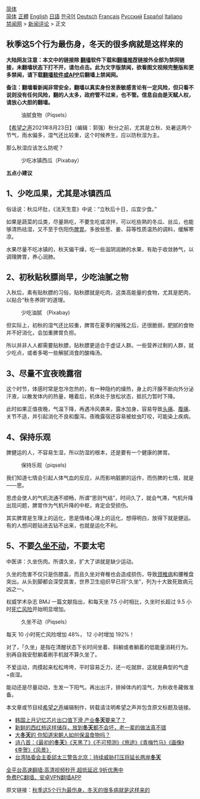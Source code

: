  <!-- 面包屑导航 --> <div class="breadcrumb"><!-- GTranslate: https://gtranslate.io/ -->  <div class="switcher notranslate">  <div class="selected">  <a href="#" onclick="return false;"> 简体</a>  </div>  <div class="option">  <a href="https://www.bannedbook.org" onclick="doGTranslate('zh-CN|zh-CN');jQuery('div.switcher div.selected a').html(jQuery(this).html());return false;" title="简体中文" class="nturl selected"> 简体</a>  <a href="https://www.bannedbook.org/zh-tw/" onclick="doGTranslate('zh-CN|zh-TW');jQuery('div.switcher div.selected a').html(jQuery(this).html());return false;" title="繁體中文" class="nturl"> 正體</a>  <a href="https://www.bannedbook.org/en/" onclick="doGTranslate('zh-CN|en');jQuery('div.switcher div.selected a').html(jQuery(this).html());return false;" title="English" class="nturl"> English</a>  <a href="https://www.bannedbook.org/ja/" onclick="doGTranslate('zh-CN|ja');jQuery('div.switcher div.selected a').html(jQuery(this).html());return false;" title="日本語" class="nturl"> 日語</a>  <a href="https://www.bannedbook.org/ko/" onclick="doGTranslate('zh-CN|ko');jQuery('div.switcher div.selected a').html(jQuery(this).html());return false;" title="한국어" class="nturl"> 한국어</a>  <a href="https://www.bannedbook.org/de/" onclick="doGTranslate('zh-CN|de');jQuery('div.switcher div.selected a').html(jQuery(this).html());return false;" title="Deutsch" class="nturl"> Deutsch</a>  <a href="https://www.bannedbook.org/fr/" onclick="doGTranslate('zh-CN|fr');jQuery('div.switcher div.selected a').html(jQuery(this).html());return false;" title="Français" class="nturl"> Français</a>  <a href="https://www.bannedbook.org/ru/" onclick="doGTranslate('zh-CN|ru');jQuery('div.switcher div.selected a').html(jQuery(this).html());return false;" title="Русский" class="nturl"> Русский</a>  <a href="https://www.bannedbook.org/es/" onclick="doGTranslate('zh-CN|es');jQuery('div.switcher div.selected a').html(jQuery(this).html());return false;" title="Español" class="nturl"> Español</a>  <a href="https://www.bannedbook.org/it/" onclick="doGTranslate('zh-CN|it');jQuery('div.switcher div.selected a').html(jQuery(this).html());return false;" title="Italiano" class="nturl"> Italiano</a>  </div>  </div>      <div class='breadcrumb-sub'><!-- Breadcrumb NavXT 6.3.0 --> <a href="https://www.bannedbook.org/" class="home">禁闻网</a> &gt; <a href="https://www.bannedbook.org/bnews/comments/" class="category">新闻评论</a> &gt; 正文</div></div><h2>秋季这5个行为最伤身，冬天的很多病就是这样来的</h2> <p class="notice"><b>大陆网友注意：本文中的链接除 <a href="https://github.com/bannedbook/fanqiang" >翻墙</a>软件下载和<a href="https://github.com/killgcd/justmysocks/blob/master/README.md">翻墙推荐</a>链接外全部为禁网链接，未翻墙状态下打不开，请勿点击。此为文字版禁闻，欲看图文视频完整版和更多禁闻，请下载<a href="https://github.com/bannedbook/fanqiang">翻墙软件或APP</a>后翻墙上禁闻网。</p><p>备注：翻墙看新闻非常安全，翻墙以真实身份发表敏感言论有一定风险，但只看不说则没有任何风险，翻的人太多，政府管不过来，也不管。信息自由是天赋人权，请放心大胆的翻墙。</b></p>  <div class="entry"> <figure> <p><figcaption>油腻食物（Piqsels）</figcaption></figure> <p>【<span class='wp_keywordlink_affiliate'><a href="https://www.soundofhope.org" title="希望之声" target="_blank">希望之声</a></span>2021年8月23日】（编辑：郭强）秋分之前，尤其是立秋、处暑这两个节气，雨水偏多，湿气还比较重，这个时候养生，应以防秋湿为主。</p> <p>那么秋湿应该怎么防呢？</p> <figure><figcaption>少吃冰镇西瓜（Pixabay）</figcaption></figure> <p><strong>五点小建议</strong></p> <h2>1、少吃瓜果，尤其是冰镇西瓜</h2> <p>俗话说：秋瓜坏肚，《法天生意》中说：“立秋后十日，瓜宜少食。”</p> <p>如果是蔬菜的瓜类，尽量熟吃，不要生吃或凉拌，可以吃些熟的冬瓜、丝瓜，也能够清热祛湿，又不至于伤阳伤<a href="https://www.bannedbook.org/bnews/tag/%E8%84%BE%E8%83%83/" class="st_tag internal_tag" rel="tag" title="标签 脾胃 下的日志">脾胃</a>。多放些葱、姜、蒜等性质温热的调料，缓解寒凉。</p> <p>水果尽量不吃冰镇的，秋天偏干燥，吃一些滋阴润肺的水果，有助于收敛肺气，以调理脾胃，养心润肺。</p>  <h2>2、初秋贴秋膘尚早，少吃油腻之物</h2> <p>入秋后，素有贴秋膘的习俗，贴秋膘就是吃肉，这类高能量的食物，尤其是肥肉，以贴合“秋冬养阴”的道理。</p> <figure><figcaption>少吃油腻&nbsp;（Pixabay)</figcaption></figure> <p>但实际上，初秋的湿气还比较重，脾胃在夏季的摧残之后，还很脆弱，肥腻的食物并不好消化，会加重脾胃负担。</p> <p>所以并非人人都需要贴秋膘，贴秋膘更适合于虚证人群。一些营养过剩的人群，就少吃点，或者多喝一些解腻消食的酸梅汤。</p> <h2>3、尽量不宜夜晚露宿</h2> <p>这个时节，体感时常是忽冷忽热的，有一种隐约的燥热，身上的汗腺不断向外分泌汗液，以散发体内的热量，睡着后，机体处于放松状态，抵抗力暂时下降。</p> <p>此时如果正值夜晚，气温下降，再遇冷风袭来，露水加身，容易导致<a href="https://www.bannedbook.org/bnews/tag/%e5%a4%b4%e7%97%9b/" class="st_tag internal_tag" rel="tag" title="标签 头痛 下的日志">头痛</a>、<a href="https://www.bannedbook.org/bnews/tag/%e8%85%b9%e7%97%9b/" class="st_tag internal_tag" rel="tag" title="标签 腹痛 下的日志">腹痛</a>、关节不适，并引起消化不良和腹泻。夜晚露宿还容易被蚊虫叮咬，可能染上疾病。</p> <h2>4、保持乐观</h2> <p>脾健运的人，不容易生湿，所以防湿的根本，还是要有一个健康的脾胃。</p>  <figure><figcaption>保持乐观（piqsels)</figcaption></figure> <p>我们知道七情会引起人体气血的反应，从而影响脏腑的运作，而伤脾的七情，就是——思。</p> <p>思虑会使人的气机流通不顺畅，所谓“思则气结”，时间久了，就会气滞，气机升降出现问题，脾胃作为气机升降的中枢，肯定会受损伤。</p> <p>其实脾胃是生理上的运化，思是情绪心理上的运化，想得明白，放得下就是健运。有的人想问题钻进去钻不出来，也就是运化不利。</p> <h2>5、不要<a href="https://www.bannedbook.org/bnews/tag/%E4%B9%85%E5%9D%90%E4%B8%8D%E5%8A%A8/" class="st_tag internal_tag" rel="tag" title="标签 久坐不动 下的日志">久坐不动</a>，不要太宅</h2> <p>中医讲：久坐伤肉。所谓久坐，扩大了讲就是缺少运动。</p> <p>久坐的危害不仅只是伤膝盖，而且久坐对脊椎也会造成损伤，导致<a href="https://www.bannedbook.org/bnews/tag/%E9%A2%88%E6%A4%8E%E7%97%85/" class="st_tag internal_tag" rel="tag" title="标签 颈椎病 下的日志">颈椎病</a>和腰椎盘突出。从头到脚都会深受其害，世界卫生组织早已将“久坐”，列为十大致死致病元凶之一。</p> <p>权威学术杂志 BMJ 一篇文献指出，和每天坐 7.5 小时相比，久坐时长超过 9.5 小时<a href="https://www.bannedbook.org/bnews/tag/%E6%AD%BB%E4%BA%A1%E9%A3%8E%E9%99%A9/" class="st_tag internal_tag" rel="tag" title="标签 死亡风险 下的日志">死亡风险</a>开始明显增加。</p>  <figure><figcaption>久坐不动（Piqsels）</figcaption></figure> <p>每天 10 小时死亡风险增加 48%， 12 小时增加 192%！</p> <p>对了，「久坐」是指在清醒状态下长时间坐着、斜躺或者躺着的低能量消耗行为。别再自我安慰躺着刷手机就不算久坐了。</p> <p>不爱运动，肉摸起来松松垮垮，平时容易乏力，还一吃就胖，这就是典型的气虚+痰湿。</p> <p>能动还是尽量动动，生发一下阳气。再出出汗，排掉体内的湿气，为秋收冬藏做准备。</p> <p>本文章或节目经<a href="https://www.bannedbook.org/bnews/tag/%e5%b8%8c%e6%9c%9b%e4%b9%8b%e5%a3%b0/" class="st_tag internal_tag" rel="tag" title="标签 希望之声 下的日志">希望之声</a>编辑制作，转载请注明希望之声并包含原文标题及链接。 </p> <ul class='op-related-articles' title='相关阅读'> <li><a href='https://www.bannedbook.org/bnews/cnnews/20210813/1605317.html' target='_blank'>韩国上月记忆芯片出口值下滑 产业<b>冬天</b>要来了？</a></li> <li><a href='https://www.bannedbook.org/bnews/lifebaike/20210801/1598055.html' target='_blank'>新鲜的西红柿这样储存，放到<b>冬天</b>都不会坏，老一辈的做法真不错</a></li> <li><a href='https://www.bannedbook.org/bnews/lifebaike/20210717/1588727.html' target='_blank'>大<b>冬天</b>的 你知道宋朝人如何保温食物吗？</a></li> <li><a href='https://www.bannedbook.org/bnews/comments/20210715/1587256.html' target='_blank'>诗八首：《最初的<b>冬天</b>》《天黑了》《不可预测》《旅途》《青梅竹马》《画像》《李贺》《风景》</a></li> <li><a href='https://www.bannedbook.org/bnews/headline/20210622/1571560.html' target='_blank'>台湾陆委会主委邱太三警告北京：持续威胁打压将延长两岸<b>冬天</b></a></li> </ul> <p class="texttj"> <a href="https://github.com/bannedbook/fanqiang/wiki/V2ray%E6%9C%BA%E5%9C%BA" target="_blank">全平台高速翻墙:高清视频秒开,超低延迟,9折优惠中</a><br/> <a href="https://github.com/bannedbook/fanqiang/wiki/%E7%A6%81%E9%97%BB%E7%BD%91%E5%AE%89%E5%8D%93%E7%BF%BB%E5%A2%99%E6%96%B0%E9%97%BBAPP" target="_blank">免费PC翻墙、安卓VPN翻墙APP</a></p> <p>原文链接：<a class="src_link"  href="https://www.soundofhope.org/post/536855" target="_blank">秋季这5个行为最伤身，冬天的很多病就是这样来的</a></p><a name='sharetosocial'></a>  <div style="margin-bottom:5px;padding-bottom:5px;clear:both"> <div id="archive-pix-1" class="banner-ads"> <!-- AuctionX Display platform tag START --> <div id="26318x728x90x621x_ADSLOT2" clicktrack="%%CLICK_URL_ESC%%"></div> <!-- AuctionX Display platform tag END --> </div> <div id="archive-pix-2" class="banner-ads"> <!-- AuctionX Display platform tag START --> <div id="26315x300x250x621x_ADSLOT2" clicktrack="%%CLICK_URL_ESC%%"></div> <!-- AuctionX Display platform tag END --> </div> </div>  <div id="archive-pix-1" class="banner-ads"> <!-- AuctionX Display platform tag START --> <div id="26318x728x90x621x_ADSLOT3" clicktrack="%%CLICK_URL_ESC%%"></div> <!-- AuctionX Display platform tag END --> </div> </div><!--END ENTRY--> 